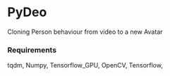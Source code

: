 # PyDeo
 Cloning Person behaviour from video to a new Avatar
 
 
 ### Requirements
 tqdm,
 Numpy,
 Tensorflow_GPU,
 OpenCV,
 Tensorflow,
